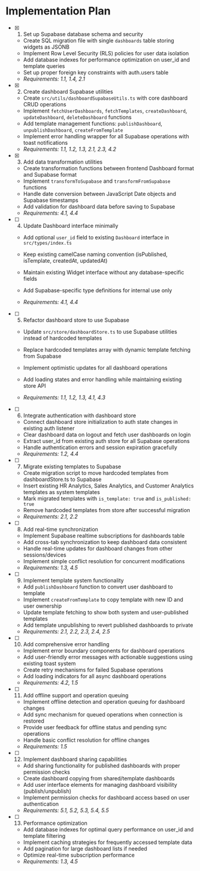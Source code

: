 # Implementation Plan

- [x] 1. Set up Supabase database schema and security


  - Create SQL migration file with single `dashboards` table storing widgets as JSONB
  - Implement Row Level Security (RLS) policies for user data isolation
  - Add database indexes for performance optimization on user_id and template queries
  - Set up proper foreign key constraints with auth.users table
  - _Requirements: 1.1, 1.4, 2.1_

- [x] 2. Create dashboard Supabase utilities


  - Create `src/utils/dashboardSupabaseUtils.ts` with core dashboard CRUD operations
  - Implement `fetchUserDashboards`, `fetchTemplates`, `createDashboard`, `updateDashboard`, `deleteDashboard` functions
  - Add template management functions: `publishDashboard`, `unpublishDashboard`, `createFromTemplate`
  - Implement error handling wrapper for all Supabase operations with toast notifications
  - _Requirements: 1.1, 1.2, 1.3, 2.1, 2.3, 4.2_

- [x] 3. Add data transformation utilities

  - Create transformation functions between frontend Dashboard format and Supabase format
  - Implement `transformToSupabase` and `transformFromSupabase` functions
  - Handle date conversion between JavaScript Date objects and Supabase timestamps
  - Add validation for dashboard data before saving to Supabase
  - _Requirements: 4.1, 4.4_



- [ ] 4. Update Dashboard interface minimally
  - Add optional `user_id` field to existing `Dashboard` interface in `src/types/index.ts`
  - Keep existing camelCase naming convention (isPublished, isTemplate, createdAt, updatedAt)
  - Maintain existing Widget interface without any database-specific fields
  - Add Supabase-specific type definitions for internal use only


  - _Requirements: 4.1, 4.4_

- [ ] 5. Refactor dashboard store to use Supabase
  - Update `src/store/dashboardStore.ts` to use Supabase utilities instead of hardcoded templates
  - Replace hardcoded templates array with dynamic template fetching from Supabase



  - Implement optimistic updates for all dashboard operations
  - Add loading states and error handling while maintaining existing store API
  - _Requirements: 1.1, 1.2, 1.3, 4.1, 4.3_


- [ ] 6. Integrate authentication with dashboard store
  - Connect dashboard store initialization to auth state changes in existing auth listener
  - Clear dashboard data on logout and fetch user dashboards on login
  - Extract user_id from existing auth store for all Supabase operations
  - Handle authentication errors and session expiration gracefully
  - _Requirements: 1.2, 4.4_




- [ ] 7. Migrate existing templates to Supabase
  - Create migration script to move hardcoded templates from dashboardStore.ts to Supabase
  - Insert existing HR Analytics, Sales Analytics, and Customer Analytics templates as system templates
  - Mark migrated templates with `is_template: true` and `is_published: true`
  - Remove hardcoded templates from store after successful migration
  - _Requirements: 2.1, 2.2_

- [ ] 8. Add real-time synchronization
  - Implement Supabase realtime subscriptions for dashboards table
  - Add cross-tab synchronization to keep dashboard data consistent
  - Handle real-time updates for dashboard changes from other sessions/devices
  - Implement simple conflict resolution for concurrent modifications
  - _Requirements: 1.3, 4.5_

- [ ] 9. Implement template system functionality
  - Add `publishDashboard` function to convert user dashboard to template
  - Implement `createFromTemplate` to copy template with new ID and user ownership
  - Update template fetching to show both system and user-published templates
  - Add template unpublishing to revert published dashboards to private
  - _Requirements: 2.1, 2.2, 2.3, 2.4, 2.5_

- [ ] 10. Add comprehensive error handling
  - Implement error boundary components for dashboard operations
  - Add user-friendly error messages with actionable suggestions using existing toast system
  - Create retry mechanisms for failed Supabase operations
  - Add loading indicators for all async dashboard operations
  - _Requirements: 4.2, 1.5_

- [ ] 11. Add offline support and operation queuing
  - Implement offline detection and operation queuing for dashboard changes
  - Add sync mechanism for queued operations when connection is restored
  - Provide user feedback for offline status and pending sync operations
  - Handle basic conflict resolution for offline changes
  - _Requirements: 1.5_

- [ ] 12. Implement dashboard sharing capabilities
  - Add sharing functionality for published dashboards with proper permission checks
  - Create dashboard copying from shared/template dashboards
  - Add user interface elements for managing dashboard visibility (publish/unpublish)
  - Implement permission checks for dashboard access based on user authentication
  - _Requirements: 5.1, 5.2, 5.3, 5.4, 5.5_

- [ ] 13. Performance optimization
  - Add database indexes for optimal query performance on user_id and template filtering
  - Implement caching strategies for frequently accessed template data
  - Add pagination for large dashboard lists if needed
  - Optimize real-time subscription performance
  - _Requirements: 1.3, 4.5_